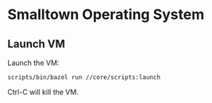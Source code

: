 # Smalltown Operating System

## Launch VM

Launch the VM:

```
scripts/bin/bazel run //core/scripts:launch
```

Ctrl-C will kill the VM.
